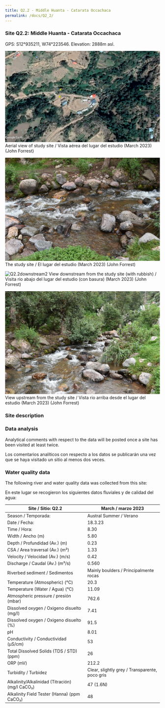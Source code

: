 ```yaml
---
title: Q2.2 - Middle Huanta - Catarata Occachaca
permalink: /docs/Q2_2/
---
```



### Site Q2.2: Middle Huanta - Catarata Occachaca

GPS:  S12°935211, W74°223546. 
Elevation:  2888m asl.
 

![Q2.2](/assets/sites/Q2.2.jpg)
Aerial view of study site / Vista aérea del lugar del estudio (March 2023) (John Forrest)


![Q2.2site](/assets/sites/Q2.2site.jpg)
The study site / El lugar del estudio (March 2023) (John Forrest)


![Q2.2downstream2](/assets/sites/Q2.2downstream2.JPG)
View downstream from the study site (with rubbish) / Visita rio abajo del lugar del estudio (con basura) (March 2023) (John Forrest)


![Q2.2upstream](/assets/sites/Q2.2upstream.jpg)
View upstream from the study site / Vista rio arriba desde el lugar del estudio (March 2023) (John Forrest)


### Site description



### Data analysis

Analytical comments with respect to the data will be posted once a site has been visited at least twice.

Los comentarios analíticos con respecto a los datos se publicarán una vez que se haya visitado un sitio al menos dos veces.

### Water quality data

The following river and water quality data was collected from this site:

En este lugar se recogieron los siguientes datos fluviales y de calidad del agua:

|     Site / Sitio: Q2.2                                   |     March / marzo 2023                                           |
|----------------------------------------------------------|----------------------------------------------------------|
|     Season / Temporada:                                  |     Austral Summer / Verano                              |
|     Date / Fecha:                                        |     18.3.23                                              |
|     Time / Hora:                                         |     8.30                                                 |
|     Width / Ancho (m)                                    |     5.80                                                 |
|     Depth / Profundidad (Av.) (m)                        |     0.23                                                 |
|     CSA / Area traversal (Av.) (m²)                      |     1.33                                                 |
|     Velocity / Velocidad  (Av.) (m/s)                    |     0.42                                                 |
|     Discharge / Caudal (Av.) (m³/s)                      |     0.560                                                |
|     Riverbed sediment / Sedimentos                       |     Mainly boulders / Principalmente rocas               |
|     Temperature (Atmospheric) (°C)                       |     20.3                                                 |
|     Temperature (Water / Agua) (°C)                      |     11.09                                                |
|     Atmospheric pressure / presión (mbar)                |     762.6                                                |
|     Dissolved oxygen /   Oxigeno disuelto (mg/l)         |     7.41                                                 |
|     Dissolved oxygen / Oxigeno disuelto (%)              |     91.5                                                 |
|     pH                                                   |     8.01                                                 |
|     Conductivity / Conductividad (µS/cm)                 |     53                                                   |
|     Total Dissolved Solids (TDS / STD)  (ppm)            |     26                                                   |
|     ORP (mV)                                             |     212.2                                                |
|     Turbidity / Turbidez                                 |     Clear, slightly grey / Transparente,   poco gris     |
|     Alkalinity/Alkalinidad   (Titración) (mg/l CaCO₃)    |     47 (1.6N)                                            |
|     Alkalinity Field Tester (Hanna) (ppm CaCO₃)          |     48                                                   |

